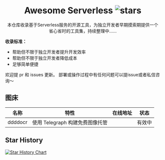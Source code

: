<div align="center">

<h1 align="center">Awesome Serverless <img src="https://img.shields.io/github/stars/sliverkiss/serverless?label=Stars" alt="stars"></h1>

本仓库收录基于Serverless服务的开源工具，为独立开发者早期摸索期提供一个省心省时的工具集，持续整理中……
</div>

**收录标准：**

- 帮助但不限于独立开发者提升开发效率
- 帮助但不限于独立开发者降低成本
- 足够简单便捷

欢迎提 pr 和 issues 更新。 部署或操作过程中有任何问题可以提issue或者私信咨询～

## 图床

| 名称 | 特性 |在线地址 | 状态|
| --- | --- | --- |---|
| ddddocr |使用 Telegraph 构建免费图像托管 | | 有效中|


## Star History

[![Star History Chart](https://api.star-history.com/svg?repos=Slliverkiss/serverlesss&type=Timeline)](https://star-history.com/#sliverkiss/serverless&Timeline)
